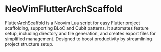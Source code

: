 # NeoVimFlutterArchScaffold
FlutterArchScaffold is a Neovim Lua script for easy Flutter project scaffolding, supporting BLoC and Cubit patterns. It automates feature setup, including directory and file generation, and creates export files for simplified management. Designed to boost productivity by streamlining project structure setup.
